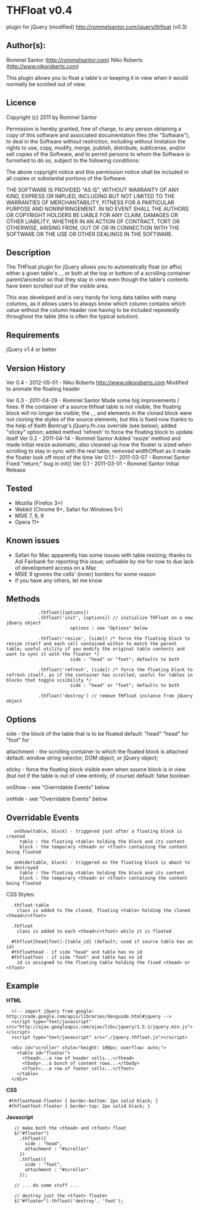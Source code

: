 # THFloat v0.4 
plugin for jQuery (modified)
http://rommelsantor.com/jquery/thfloat (v0.3)

## Author(s):
 Rommel Santor (http://rommelsantor.com)
 Niko Roberts (http://www.nikoroberts.com)

 This plugin allows you to float a table's <thead> or <tfoot> keeping it
 in view when it would normally be scrolled out of view.

## Licence
 Copyright (c) 2011 by Rommel Santor <rommel at rommelsantor dot com>
 
 Permission is hereby granted, free of charge, to any person obtaining a copy
 of this software and associated documentation files (the "Software"), to deal
 in the Software without restriction, including without limitation the rights
 to use, copy, modify, merge, publish, distribute, sublicense, and/or sell
 copies of the Software, and to permit persons to whom the Software is
 furnished to do so, subject to the following conditions:

 The above copyright notice and this permission notice shall be included in
 all copies or substantial portions of the Software.

 THE SOFTWARE IS PROVIDED "AS IS", WITHOUT WARRANTY OF ANY KIND, EXPRESS OR
 IMPLIED, INCLUDING BUT NOT LIMITED TO THE WARRANTIES OF MERCHANTABILITY,
 FITNESS FOR A PARTICULAR PURPOSE AND NONINFRINGEMENT. IN NO EVENT SHALL THE
 AUTHORS OR COPYRIGHT HOLDERS BE LIABLE FOR ANY CLAIM, DAMAGES OR OTHER
 LIABILITY, WHETHER IN AN ACTION OF CONTRACT, TORT OR OTHERWISE, ARISING FROM,
 OUT OF OR IN CONNECTION WITH THE SOFTWARE OR THE USE OR OTHER DEALINGS IN
 THE SOFTWARE.


## Description
   The THFloat plugin for jQuery allows you to automatically float (or affix)
   either a given table's <thead>, <tfoot>, or both at the top or bottom of a
   scrolling container parent/ancestor so that they stay in view even though
   the table's <tbody> contents have been scrolled out of the visible area.
 
   This was developed and is very handy for long data tables with many columns,
   as it allows users to always know which column contains which value without
   the column header row having to be included repeatedly throughout the table
   (this is often the typical solution).
 
## Requirements 
   jQuery v1.4 or better
 
## Version History 
   Ver 0.4 - 2012-05-01 - Niko Roberts
              http://www.nikoroberts.com
              Modified to animate the floating header
              
   Ver 0.3 - 2011-04-29 - Rommel Santor
               Made some big improvements / fixes: If the container of a
               source thfloat table is not visible, the floating block will
               no longer be visible; the <tr>, <td>, and <th> elements in
               the cloned block were not cloning the styles of the source
               elements, but this is fixed now thanks to the help of Keith
               Bentrup's jQuery.fn.css override (see below); added "sticky"
               option; added method 'refresh' to force the floating block
               to update itself
   Ver 0.2 - 2011-04-14 - Rommel Santor
               Added 'resize' method and made initial resize automatic; also
               cleaned up how the floater is sized when scrolling to stay in
               sync with the real table; removed widthOffset as it made the
               floater look off most of the time
   Ver 0.1.1 - 2011-03-07 - Rommel Santor
               Fixed "return;" bug in init()
   Ver 0.1 - 2011-03-01 - Rommel Santor
             Initial Release
 
## Tested 
 *  Mozilla (Firefox 3+)
 *  Webkit (Chrome 9+, Safari for Windows 5+)
 *  MSIE 7, 8, 9
 *  Opera 11+
 
## Known issues
 * Safari for Mac apparently has some issues with table resizing; thanks to Adi Fairbank for reporting this issue; unfixable by me for now to due lack of development access on a Mac
 * MSIE 9 ignores the cells' (inner) borders for some reason
 * if you have any others, let me know


## Methods
```
            .thfloat([options])
            .thfloat('init', [options]) // initialize THFloat on a new jQuery object
                        options : see "Options" below

            .thfloat('resize', [side]) /* force the floating block to resize itself and each cell contained within to match the parent table; useful utility if you modify the original table contents and want to sync it with the floater */
                        side : "head" or "foot"; defaults to both

            .thfloat('refresh', [side]) /* force the floating block to refresh itself, as if the container has scrolled; useful for tables in blocks that toggle visibility */
                        side : "head" or "foot"; defaults to both

            .thfloat('destroy') // remove THFloat instance from jQuery object
```

## Options 
   side - the block of the table that is to be floated
     default: "head"
     "head" for <thead>
     "foot" for <tfoot>
 
   attachment - the scrolling container to which the floated block is attached
     default: window
     string selector, DOM object, or jQuery object; 
 
   sticky - force the floating block visible even when source block is in view
             (but not if the table is out of view entirely, of course)
     default: false
     boolean
 
   onShow - see "Overridable Events" below
 
   onHide - see "Overridable Events" below
 

## Overridable Events
```
   onShow(table, block) - triggered just after a floating block is created
     table : the floating <table> holding the block and its content
     block : the temporary <thead> or <tfoot> containing the content being floated
 
   onHide(table, block) - triggered as the floating block is about to be destroyed
     table : the floating <table> holding the block and its content
     block : the temporary <thead> or <tfoot> containing the content being floated
 ```

  CSS Styles:
  
 ```
   .thfloat-table
     class is added to the cloned, floating <table> holding the cloned <thead>/<tfoot>
 
   .thfloat
     class is added to each <thead>/<tfoot> while it is floated
 
   #thfloat[head|foot]-[table_id] (default; used if source table has an id)
   #thfloathead - if side "head" and table has no id
   #thfloatfoot - if side "foot" and table has no id
     id is assigned to the floating table holding the fixed <thead> or <tfoot>
```

## Example
   **HTML**
   
   ```
     <!-- import jQuery from google: http://code.google.com/apis/libraries/devguide.html#jquery -->
     <script type="text/javascript" src="http://ajax.googleapis.com/ajax/libs/jquery/1.5.1/jquery.min.js"></script>
     <script type="text/javascript" src="./jquery.thfloat.js"></script>
 
     <div id="scroller" style="height: 100px; overflow: auto;">
       <table id="floater">
         <thead>...a row of header cells...</thead>
         <tbody>...a bunch of content rows...</tbody>
         <tfoot>...a row of footer cells...</tfoot>
       </table>
     </div>
   ```
 
  **CSS**
  
  ```
   #thfloathead-floater { border-bottom: 2px solid black; }
   #thfloatfoot-floater { border-top: 2px solid black; }
 ```
 
  **Javascript**
  
  ```
     // make both the <thead> and <tfoot> float
     $("#floater")
       .thfloat({
         side : "head",
         attachment : "#scroller"
       })
       .thfloat({
         side : "foot",
         attachment : "#scroller"
       });
 
     // ... do some stuff ...
 
     // destroy just the <tfoot> floater
     $("#floater").thfloat('destroy', 'foot');
 ```
